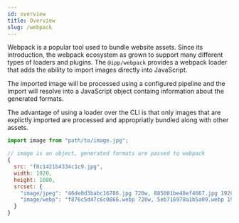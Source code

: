 ```yaml
---
id: overview
title: Overview
slug: /webpack
---
```


Webpack is a popular tool used to bundle website assets. Since its introduction, the webpack
ecosystem as grown to support many different types of loaders and plugins. The `@ipp/webpack`
provides a webpack loader that adds the ability to import images directly into JavaScript.

The imported image will be processed using a configured pipeline and the import will resolve into a
JavaScript object containg information about the generated formats.

The advantage of using a loader over the CLI is that only images that are explictly imported are
processed and appropriatly bundled along with other assets.

```js title="Example using simple mode"
import image from "path/to/image.jpg";

// image is an object, generated formats are passed to webpack
{
  src: "f8c1421b4334c1c9.jpg",
  width: 1920,
  height: 1080,
  srcset: {
    "image/jpeg": "46de0d3babc16786.jpg 720w, 885001be48ef4667.jpg 1920w",
    "image/webp": "f876c5d47c6c0866.webp 720w, 5eb716978a1b5a09.webp 1920w"
  }
}
```
